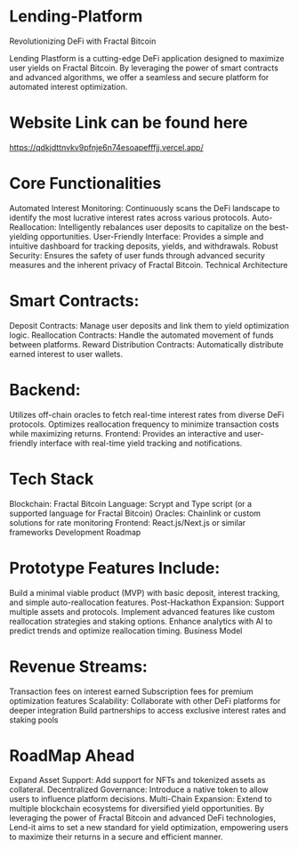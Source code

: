


# Lending-Platform

Revolutionizing DeFi with Fractal Bitcoin

Lending Plastform  is a cutting-edge DeFi application designed to maximize user yields on Fractal Bitcoin. By leveraging the power of smart contracts and advanced algorithms, we offer a seamless and secure platform for automated interest optimization.

# Website Link can be found here

https://qdkjdttnvkv9pfnje6n74esoapefffjj.vercel.app/

# Core Functionalities

Automated Interest Monitoring: Continuously scans the DeFi landscape to identify the most lucrative interest rates across various protocols.
Auto-Reallocation: Intelligently rebalances user deposits to capitalize on the best-yielding opportunities.
User-Friendly Interface: Provides a simple and intuitive dashboard for tracking deposits, yields, and withdrawals.
Robust Security: Ensures the safety of user funds through advanced security measures and the inherent privacy of Fractal Bitcoin.
Technical Architecture

# Smart Contracts:
Deposit Contracts: Manage user deposits and link them to yield optimization logic.
Reallocation Contracts: Handle the automated movement of funds between platforms.
Reward Distribution Contracts: Automatically distribute earned interest to user wallets.

# Backend:
Utilizes off-chain oracles to fetch real-time interest rates from diverse DeFi protocols.
Optimizes reallocation frequency to minimize transaction costs while maximizing returns.
Frontend:
Provides an interactive and user-friendly interface with real-time yield tracking and notifications.

# Tech Stack 
Blockchain: Fractal Bitcoin
Language: Scrypt and Type script (or a supported language for Fractal Bitcoin)
Oracles: Chainlink or custom solutions for rate monitoring
Frontend: React.js/Next.js or similar frameworks
Development Roadmap

# Prototype Features Include:
Build a minimal viable product (MVP) with basic deposit, interest tracking, and simple auto-reallocation features.
Post-Hackathon Expansion:
Support multiple assets and protocols.
Implement advanced features like custom reallocation strategies and staking options.
Enhance analytics with AI to predict trends and optimize reallocation timing.
Business Model

# Revenue Streams:
Transaction fees on interest earned
Subscription fees for premium optimization features
Scalability:
Collaborate with other DeFi platforms for deeper integration
Build partnerships to access exclusive interest rates and staking pools

# RoadMap Ahead

Expand Asset Support: Add support for NFTs and tokenized assets as collateral.
Decentralized Governance: Introduce a native token to allow users to influence platform decisions.
Multi-Chain Expansion: Extend to multiple blockchain ecosystems for diversified yield opportunities.
By leveraging the power of Fractal Bitcoin and advanced DeFi technologies, Lend-it aims to set a new standard for yield optimization, empowering users to maximize their returns in a secure and efficient manner.















